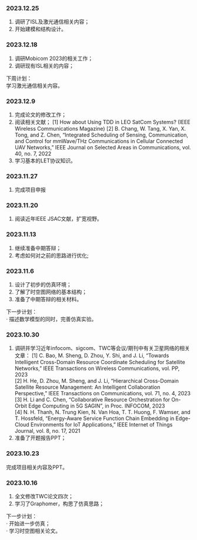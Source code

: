 ### 2023.12.25  
1. 调研了ISL及激光通信相关内容；      
2. 开始建模和结构设计。    
   
               

### 2023.12.18  
1. 调研Mobicom 2023的相关工作；      
2. 调研现有ISL相关的内容；    
   
下周计划：   
   学习激光通信相关内容。     

### 2023.12.9  
1. 完成论文的修改工作；   
2. 阅读相关文献；
   [1] How about Using TDD in LEO SatCom Systems? (IEEE Wireless Communications Magazine)
   [2] B. Chang, W. Tang, X. Yan, X. Tong, and Z. Chen, “Integrated Scheduling of Sensing, Communication, and Control for mmWave/THz Communications in Cellular Connected UAV Networks,” IEEE Journal on Selected Areas in Communications, vol. 40, no. 7, 2022
4. 学习基本的LET协议知识。   

### 2023.11.27   
1. 完成项目申报


### 2023.11.20   
1. 阅读近年IEEE JSAC文献，扩宽视野。   

   
### 2023.11.13   
1. 继续准备中期答辩；
2. 考虑如何对之前的思路进行优化;   



### 2023.11.6
1. 设计了初步的仿真环境；
2. 了解了时空图网络的基本结构；    
3. 准备了中期答辩的相关材料。

下一步计划：    
· 描述数学模型的同时，完善仿真实验。
   


### 2023.10.30
1. 调研并学习近年infocom、sigcom、TWC等会议/期刊中有关卫星网络的相关文章：
[1] C. Bao, M. Sheng, D. Zhou, Y. Shi, and J. Li, “Towards Intelligent Cross-Domain Resource Coordinate Scheduling for Satellite Networks,” IEEE Transactions on Wireless Communications, vol. PP, 2023  
[2] H. He, D. Zhou, M. Sheng, and J. Li, “Hierarchical Cross-Domain Satellite Resource Management: An Intelligent Collaboration Perspective,” IEEE Transactions on Communications, vol. 71, no. 4, 2023  
[3] H. Li and C. Chen, “Collaborative Resource Orchestration for On-Orbit Edge Computing in 5G SAGIN”, in Proc. INFOCOM, 2023  
[4] N. H. Thanh, N. Trung Kien, N. Van Hoa, T. T. Huong, F. Wamser, and T. Hossfeld, “Energy-Aware Service Function Chain Embedding in Edge-Cloud Environments for IoT Applications,” IEEE Internet of Things Journal, vol. 8, no. 17, 2021  
2. 准备了开题报告PPT；
   

### 2023.10.23  

完成项目相关内容及PPT。   


### 2023.10.16

1. 全文修改TWC论文四次；    
2. 学习了Graphomer，构思了仿真思路；  

下一步计划：  
· 开始进一步仿真；   
· 学习时空图相关论文。    
